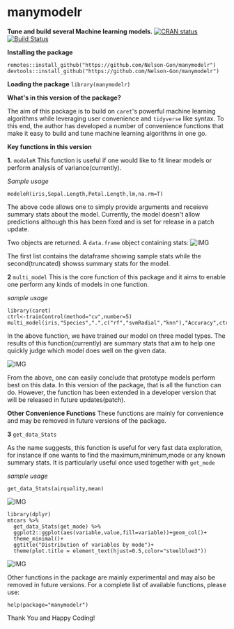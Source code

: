 # manymodelr

**Tune and build several Machine learning models.**
 [![CRAN status](https://www.r-pkg.org/badges/version/manymodelr)](https://cran.r-project.org/package=manymodelr)
[![Build Status](https://travis-ci.org/Nelson-Gon/manymodelr.png?branch=master)](https://travis-ci.org/Nelson-Gon/manymodelr)

**Installing the package**

```
remotes::install_github("https://github.com/Nelson-Gon/manymodelr")
devtools::install_github("https://github.com/Nelson-Gon/manymodelr")
```

**Loading the package**
`library(manymodelr)`

**What's in this version of the package?**

The aim of this package is to build on `caret`'s powerful machine learning algorithms while leveraging user convenience and `tidyverse` like syntax. To this end, the author has developed a number of convenience functions that make it easy to build and tune machine learning algorithms in one go. 

**Key functions in this version**

**1.** `modeleR`
    This function is useful if one would like to fit linear models or perform analysis of variance(currently). 
   
  *Sample usage*
  
  `modeleR(iris,Sepal.Length,Petal.Length,lm,na.rm=T)`
  
  The above code allows one to simply provide arguments and receieve summary stats about the model. Currently, the model doesn't allow predictions although this has been fixed and is set for release in a patch update.
 
 Two objects are returned. A `data.frame` object containing stats:
 ![IMG](http://i67.tinypic.com/w9dyms.png)

The first list contains the dataframe showing sample stats while the second(truncated) showss summary stats for the model.

**2** `multi_model`
 This is the core function of this package and it aims to enable one perform any kinds of models in one function.
 
 *sample usage*
 ```
 library(caret)
ctrl<-trainControl(method="cv",number=5)
multi_model(iris,"Species",".",c("rf","svmRadial","knn"),"Accuracy",ctrl)
```
In the above function, we have trained our model on three model types. The results of this function(currently) are summary stats that aim to help one quickly judge which model does well on the given data.

![IMG](http://i67.tinypic.com/10h0cif.png)

From the above, one can easily conclude that prototype models perform best on this data. In this version of the package, that is all the function can do. However, the function has been extended in a developer version that will be released in future updates(patch).

**Other Convenience Functions**
These functions are mainly for convenience and may be removed in future versions of the package.

**3**  `get_data_Stats`

As the name suggests, this function is useful for very fast data exploration, for instance if one wants to find the maximum,minimum,mode or any known summary stats. It is particularly useful once used together with `get_mode`

*sample usage*

`get_data_Stats(airquality,mean)`

![IMG](http://i67.tinypic.com/2sb6gyp.png)

```
library(dplyr)
mtcars %>%
  get_data_Stats(get_mode) %>% 
  ggplot2::ggplot(aes(variable,value,fill=variable))+geom_col()+
  theme_minimal()+
  ggtitle("Distribution of variables by mode")+
  theme(plot.title = element_text(hjust=0.5,color="steelblue3"))
  ```
  ![IMG](http://i68.tinypic.com/2qwkab5.png)
  
 Other functions in the package are mainly experimental and may also be removed in future versions. For a complete list of available functions, please use:
 
 `help(package="manymodelr")`
 
 Thank You and Happy Coding!
 
